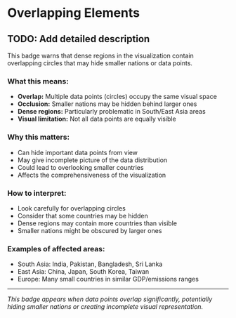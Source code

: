 # Overlapping Elements

## TODO: Add detailed description

This badge warns that dense regions in the visualization contain overlapping circles that may hide smaller nations or data points.

### What this means:
- **Overlap:** Multiple data points (circles) occupy the same visual space
- **Occlusion:** Smaller nations may be hidden behind larger ones
- **Dense regions:** Particularly problematic in South/East Asia areas
- **Visual limitation:** Not all data points are equally visible

### Why this matters:
- Can hide important data points from view
- May give incomplete picture of the data distribution
- Could lead to overlooking smaller countries
- Affects the comprehensiveness of the visualization

### How to interpret:
- Look carefully for overlapping circles
- Consider that some countries may be hidden
- Dense regions may contain more countries than visible
- Smaller nations might be obscured by larger ones

### Examples of affected areas:
- South Asia: India, Pakistan, Bangladesh, Sri Lanka
- East Asia: China, Japan, South Korea, Taiwan
- Europe: Many small countries in similar GDP/emissions ranges

---

*This badge appears when data points overlap significantly, potentially hiding smaller nations or creating incomplete visual representation.* 